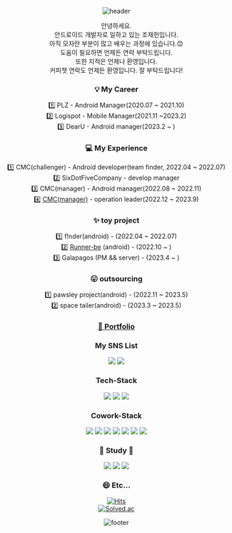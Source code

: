 <div align="center">

![header](https://capsule-render.vercel.app/api?type=waving&color=99CCFF&text=%20nice%20meet%20you%20&animation=fadeIn&fontColor=FEFEFE&height=250&fontSize=100&textBg=false)

안녕하세요.  
안드로이드 개발자로 일하고 있는 조재헌입니다.  
아직 모자란 부분이 많고 배우는 과정에 있습니다.:blush:  
도움이 필요하면 언제든 연락 부탁드립니다.  
또한 지적은 언제나 환영입니다.  
커피챗 연락도 언제든 환영입니다.
잘 부탁드립니다!  

### 💡 My Career    
1️⃣ PLZ - Android Manager(2020.07 ~ 2021.10)  
2️⃣ Logispot - Mobile Manager(2021.11 ~2023.2)  
3️⃣ DearU - Android manager(2023.2 ~ )
  
### 💻 My Experience  
1️⃣ CMC(challenger) - Android developer(team finder, 2022.04 ~ 2022.07)  
2️⃣ SixDotFiveCompany - develop manager  
3️⃣ CMC(manager) - Android manager(2022.08 ~ 2022.11)  
4️⃣ [CMC(manager)](https://www.makeus.in/cmc) - operation leader(2022.12 ~ 2023.9)  

### ✨ toy project
1️⃣ f!nder(android) - (2022.04 ~ 2022.07)  
2️⃣ [Runner-be](https://play.google.com/store/apps/details?id=com.applemango.runnerbe&hl=ko) (android) - (2022.10 ~  )  
3️⃣ Galapagos (PM && server) - (2023.4 ~ )
  
### 😛 outsourcing  
1️⃣ pawsley project(android) - (2022.11 ~ 2023.5)  
2️⃣ space tailer(android) - (2023.3 ~ 2023.5)

 ### [📓 Portfolio](https://truth-system-c90.notion.site/97ed498a1bc54d1c83a46e3caf41a050/)  
 
   
### My SNS List

 <a href="https://www.instagram.com/pharmacy_heon" target="_blank"><img src="https://img.shields.io/badge/instagram-E4405F?style=flat-square&logo=Instagram&logoColor=white"/></a>
<a href="https://no-dev-nk.tistory.com/" target="_blank"><img src="https://img.shields.io/badge/blog-FF5722?style=flat-square&logo=blogger&logoColor=white"/></a>

### Tech-Stack

  <a target="_blank"><img src="https://img.shields.io/badge/Android-3DDC84?style=flat-square&logo=android&logoColor=white"/></a>
<a target="_blank"><img src="https://img.shields.io/badge/Kotlin-7F52FF?style=flat-square&logo=kotlin&logoColor=white"/></a>
<a target="_blank"><img src="https://img.shields.io/badge/Java-007396?style=flat-square&logo=java&logoColor=white"/></a>
  
 
### Cowork-Stack
  
  <a target="_blank"><img src="https://img.shields.io/badge/Notion-000000?style=flat-square&logo=notion&logoColor=white"/></a>
<a target="_blank"><img src="https://img.shields.io/badge/KakaoWork-FFCD00?style=flat-square&logo=kakao&logoColor=white"/></a>
<a target="_blank"><img src="https://img.shields.io/badge/Figma-F24E1E?style=flat-square&logo=figma&logoColor=white"/></a>
<a target="_blank"><img src="https://img.shields.io/badge/Slack-4A154B?style=flat-square&logo=slack&logoColor=white"/></a>
<a target="_blank"><img src="https://img.shields.io/badge/GitHub-181717?style=flat-square&logo=github&logoColor=white"/></a>
<a target="_blank"><img src="https://img.shields.io/badge/Jira-0052CC?style=flat-square&logo=jira&logoColor=white"/></a>
<a target="_blank"><img src="https://img.shields.io/badge/Confluence-172B4D?style=flat-square&logo=confluence&logoColor=white"/></a>
   
  
### 🌱 Study 🌱  
  <a target="_blank"><img src="https://img.shields.io/badge/SpringBoot-6DB33F?style=flat-square&logo=springboot&logoColor=white"/></a>
<a target="_blank"><img src="https://img.shields.io/badge/Swift-F05138?style=flat-square&logo=swift&logoColor=white"/></a>
<a target="_blank"><img src="https://img.shields.io/badge/PHP-777BB4?style=flat-square&logo=PHP&logoColor=white"/></a>  

### :smile: Etc...   
[![Hits](https://hits.seeyoufarm.com/api/count/incr/badge.svg?url=https%3A%2F%2Fgithub.com%2Fwhwogjs96&count_bg=%2379C83D&title_bg=%23555555&icon=&icon_color=%23E7E7E7&title=hits&edge_flat=false)](https://hits.seeyoufarm.com)  
[![Solved.ac](http://mazassumnida.wtf/api/v2/generate_badge?boj=whwogjs12)](https://solved.ac/profile/whwogjs12)

![footer](https://capsule-render.vercel.app/api?type=waving&color=AACCBB&section=footer&text=%20thank%20you%20&fontColor=EBEFF5&height=250&fontSize=100&textBg=false)

</div>
